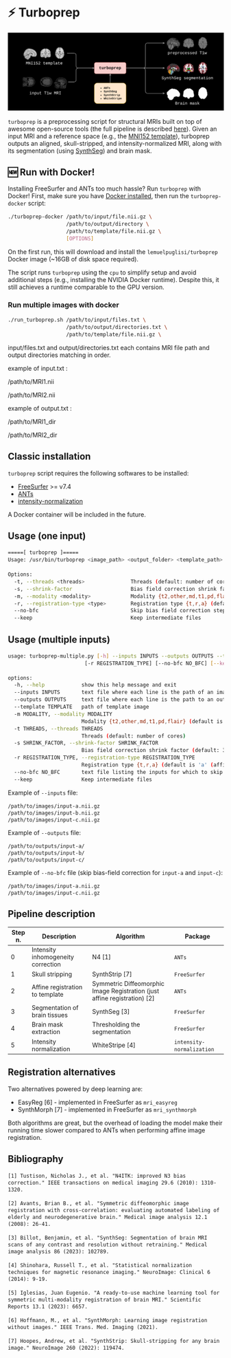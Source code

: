 # ⚡ Turboprep
![pipeline](docs/turboprep.png)

`turboprep` is a preprocessing script for structural MRIs built on top of awesome open-source tools (the full pipeline is described [here](#pipeline-description)). Given an input MRI and a reference space (e.g., the [MNI152 template](https://github.com/Washington-University/HCPpipelines/blob/master/global/templates/MNI152_T1_1mm_brain.nii.gz)), turboprep outputs an aligned, skull-stripped, and intensity-normalized MRI, along with its segmentation (using [SynthSeg](https://surfer.nmr.mgh.harvard.edu/fswiki/SynthSeg)) and brain mask. 



## 🆕 Run with Docker!

Installing FreeSurfer and ANTs too much hassle? Run `turboprep` with Docker! First, make sure you have [Docker installed](https://docs.docker.com/engine/install/), then run the `turboprep-docker` script:

```bash
./turboprep-docker /path/to/input/file.nii.gz \
                   /path/to/output/directory \
                   /path/to/template/file.nii.gz \
                   [OPTIONS]
```

On the first run, this will download and install the `lemuelpuglisi/turboprep` Docker image (~16GB of disk space required). 

The script runs `turboprep` using the `cpu` to simplify setup and avoid additional steps (e.g., installing the NVIDIA Docker runtime). Despite this, it still achieves a runtime comparable to the GPU version.

### Run multiple images with docker

```bash
./run_turboprep.sh /path/to/input/files.txt \
                   /path/to/output/directories.txt \
                   /path/to/template/file.nii.gz \
```

input/files.txt and output/directories.txt each contains MRI file path and output directories matching in order.

example of input.txt :

/path/to/MRI1.nii

/path/to/MRI2.nii

example of output.txt :

/path/to/MRI1_dir

/path/to/MRI2_dir


## Classic installation

`turboprep` script requires the following softwares to be installed:

* [FreeSurfer](https://surfer.nmr.mgh.harvard.edu/fswiki/DownloadAndInstall) >= v7.4
* [ANTs](https://github.com/ANTsX/ANTs)
* [intensity-normalization](https://github.com/jcreinhold/intensity-normalization)

A Docker container will be included in the future. 

## Usage (one input)

```bash
=====[ turboprep ]=====
Usage: /usr/bin/turboprep <image_path> <output_folder> <template_path> [OPTIONS]

Options:
  -t, --threads <threads>               Threads (default: number of cores)
  -s, --shrink-factor                   Bias field correction shrink factor (default: 3), see N4BiasFieldCorrection
  -m, --modality <modality>             Modality {t2,other,md,t1,pd,flair} (default is t1)
  -r, --registration-type <type>        Registration type {t,r,a} (default is 'a' (affine), see antsRegistrationSyNQuick.sh)
  --no-bfc                              Skip bias field correction step
  --keep                                Keep intermediate files

```

## Usage (multiple inputs)

```bash
usage: turboprep-multiple.py [-h] --inputs INPUTS --outputs OUTPUTS --template TEMPLATE [-m MODALITY] [-t THREADS] [-s SHRINK_FACTOR]
                         [-r REGISTRATION_TYPE] [--no-bfc NO_BFC] [--keep]

options:
  -h, --help            show this help message and exit
  --inputs INPUTS       text file where each line is the path of an image to process
  --outputs OUTPUTS     text file where each line is the path to an output
  --template TEMPLATE   path of template image
  -m MODALITY, --modality MODALITY
                        Modality {t2,other,md,t1,pd,flair} (default is t1)
  -t THREADS, --threads THREADS
                        Threads (default: number of cores)
  -s SHRINK_FACTOR, --shrink-factor SHRINK_FACTOR
                        Bias field correction shrink factor (default: 3), see N4BiasFieldCorrection
  -r REGISTRATION_TYPE, --registration-type REGISTRATION_TYPE
                        Registration type {t,r,a} (default is 'a' (affine), see antsRegistrationSyNQuick.sh)
  --no-bfc NO_BFC       text file listing the inputs for which to skip bias field correction
  --keep                Keep intermediate files
```

Example of `--inputs` file:

```
/path/to/images/input-a.nii.gz
/path/to/images/input-b.nii.gz
/path/to/images/input-c.nii.gz
```

Example of `--outputs` file:

```
/path/to/outputs/input-a/
/path/to/outputs/input-b/
/path/to/outputs/input-c/
```

Example of `--no-bfc` file (skip bias-field correction for `input-a` and `input-c`):

```
/path/to/images/input-a.nii.gz
/path/to/images/input-c.nii.gz
```

## Pipeline description

| Step n. | Description                        | Algorithm                                                    | Package                   |
| ------- | ---------------------------------- | ------------------------------------------------------------ | ------------------------- |
| 0       | Intensity inhomogeneity correction | N4 [1]                                                       | `ANTs`                    |
| 1       | Skull stripping                    | SynthStrip [7]                                               | `FreeSurfer`              |
| 2       | Affine registration to template    | Symmetric Diffeomorphic Image Registration (just affine registration) [2] | `ANTs`                    |
| 3       | Segmentation of brain tissues      | SynthSeg [3]                                                 | `FreeSurfer`              |
| 4       | Brain mask extraction              | Thresholding the segmentation                                | `FreeSurfer`              |
| 5       | Intensity normalization            | WhiteStripe [4]                                              | `intensity-normalization` |

## Registration alternatives

Two alternatives powered by deep learning are:

* EasyReg [6] - implemented in FreeSurfer as `mri_easyreg`
* SynthMorph [7] - implemented in FreeSurfer as `mri_synthmorph`

Both algorithms are great, but the overhead of loading the model make their running time slower compared to ANTs when performing affine image registration.

## Bibliography

```
[1] Tustison, Nicholas J., et al. "N4ITK: improved N3 bias correction." IEEE transactions on medical imaging 29.6 (2010): 1310-1320.

[2] Avants, Brian B., et al. "Symmetric diffeomorphic image registration with cross-correlation: evaluating automated labeling of elderly and neurodegenerative brain." Medical image analysis 12.1 (2008): 26-41.

[3] Billot, Benjamin, et al. "SynthSeg: Segmentation of brain MRI scans of any contrast and resolution without retraining." Medical image analysis 86 (2023): 102789.

[4] Shinohara, Russell T., et al. "Statistical normalization techniques for magnetic resonance imaging." NeuroImage: Clinical 6 (2014): 9-19.

[5] Iglesias, Juan Eugenio. "A ready-to-use machine learning tool for symmetric multi-modality registration of brain MRI." Scientific Reports 13.1 (2023): 6657.

[6] Hoffmann, M., et al. "SynthMorph: Learning image registration without images." IEEE Trans. Med. Imaging (2021).

[7] Hoopes, Andrew, et al. "SynthStrip: Skull-stripping for any brain image." NeuroImage 260 (2022): 119474.
```
